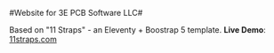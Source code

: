#Website for 3E PCB Software LLC#

Based on "11 Straps" - an Eleventy + Boostrap 5 template.
**Live Demo**: <a href="https://11straps.com" target="_blank">11straps.com</a>

